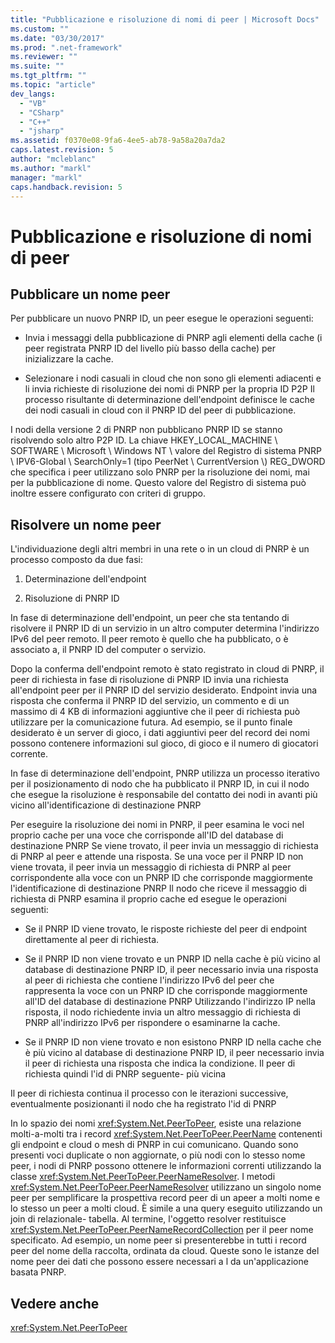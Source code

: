 ```yaml
---
title: "Pubblicazione e risoluzione di nomi di peer | Microsoft Docs"
ms.custom: ""
ms.date: "03/30/2017"
ms.prod: ".net-framework"
ms.reviewer: ""
ms.suite: ""
ms.tgt_pltfrm: ""
ms.topic: "article"
dev_langs: 
  - "VB"
  - "CSharp"
  - "C++"
  - "jsharp"
ms.assetid: f0370e08-9fa6-4ee5-ab78-9a58a20a7da2
caps.latest.revision: 5
author: "mcleblanc"
ms.author: "markl"
manager: "markl"
caps.handback.revision: 5
---
```

# Pubblicazione e risoluzione di nomi di peer
## Pubblicare un nome peer  
 Per pubblicare un nuovo PNRP ID, un peer esegue le operazioni seguenti:  
  
-   Invia i messaggi della pubblicazione di PNRP agli elementi della cache \(i peer registrata PNRP ID del livello più basso della cache\) per inizializzare la cache.  
  
-   Selezionare i nodi casuali in cloud che non sono gli elementi adiacenti e li invia richieste di risoluzione dei nomi di PNRP per la propria ID P2P  Il processo risultante di determinazione dell'endpoint definisce le cache dei nodi casuali in cloud con il PNRP ID del peer di pubblicazione.  
  
 I nodi della versione 2 di PNRP non pubblicano PNRP ID se stanno risolvendo solo altro P2P ID.  La chiave HKEY\_LOCAL\_MACHINE \\ SOFTWARE \\ Microsoft \\ Windows NT \\ valore del Registro di sistema PNRP \\ IPV6\-Global \\ SearchOnly\=1 \(tipo PeerNet \\ CurrentVersion \\\) REG\_DWORD che specifica i peer utilizzano solo PNRP per la risoluzione dei nomi, mai per la pubblicazione di nome.  Questo valore del Registro di sistema può inoltre essere configurato con criteri di gruppo.  
  
## Risolvere un nome peer  
 L'individuazione degli altri membri in una rete o in un cloud di PNRP è un processo composto da due fasi:  
  
1.  Determinazione dell'endpoint  
  
2.  Risoluzione di PNRP ID  
  
 In fase di determinazione dell'endpoint, un peer che sta tentando di risolvere il PNRP ID di un servizio in un altro computer determina l'indirizzo IPv6 del peer remoto.  Il peer remoto è quello che ha pubblicato, o è associato a, il PNRP ID del computer o servizio.  
  
 Dopo la conferma dell'endpoint remoto è stato registrato in cloud di PNRP, il peer di richiesta in fase di risoluzione di PNRP ID invia una richiesta all'endpoint peer per il PNRP ID del servizio desiderato.  Endpoint invia una risposta che conferma il PNRP ID del servizio, un commento e di un massimo di 4 KB di informazioni aggiuntive che il peer di richiesta può utilizzare per la comunicazione futura.  Ad esempio, se il punto finale desiderato è un server di gioco, i dati aggiuntivi peer del record dei nomi possono contenere informazioni sul gioco, di gioco e il numero di giocatori corrente.  
  
 In fase di determinazione dell'endpoint, PNRP utilizza un processo iterativo per il posizionamento di nodo che ha pubblicato il PNRP ID, in cui il nodo che esegue la risoluzione è responsabile del contatto dei nodi in avanti più vicino all'identificazione di destinazione PNRP  
  
 Per eseguire la risoluzione dei nomi in PNRP, il peer esamina le voci nel proprio cache per una voce che corrisponde all'ID del database di destinazione PNRP  Se viene trovato, il peer invia un messaggio di richiesta di PNRP al peer e attende una risposta.  Se una voce per il PNRP ID non viene trovata, il peer invia un messaggio di richiesta di PNRP al peer corrispondente alla voce con un PNRP ID che corrisponde maggiormente l'identificazione di destinazione PNRP  Il nodo che riceve il messaggio di richiesta di PNRP esamina il proprio cache ed esegue le operazioni seguenti:  
  
-   Se il PNRP ID viene trovato, le risposte richieste del peer di endpoint direttamente al peer di richiesta.  
  
-   Se il PNRP ID non viene trovato e un PNRP ID nella cache è più vicino al database di destinazione PNRP ID, il peer necessario invia una risposta al peer di richiesta che contiene l'indirizzo IPv6 del peer che rappresenta la voce con un PNRP ID che corrisponde maggiormente all'ID del database di destinazione PNRP  Utilizzando l'indirizzo IP nella risposta, il nodo richiedente invia un altro messaggio di richiesta di PNRP all'indirizzo IPv6 per rispondere o esaminarne la cache.  
  
-   Se il PNRP ID non viene trovato e non esistono PNRP ID nella cache che è più vicino al database di destinazione PNRP ID, il peer necessario invia il peer di richiesta una risposta che indica la condizione.  Il peer di richiesta quindi l'id di PNRP seguente\- più vicina  
  
 Il peer di richiesta continua il processo con le iterazioni successive, eventualmente posizionanti il nodo che ha registrato l'id di PNRP  
  
 In lo spazio dei nomi <xref:System.Net.PeerToPeer>, esiste una relazione molti\-a\-molti tra i record <xref:System.Net.PeerToPeer.PeerName> contenenti gli endpoint e cloud o mesh di PNRP in cui comunicano.  Quando sono presenti voci duplicate o non aggiornate, o più nodi con lo stesso nome peer, i nodi di PNRP possono ottenere le informazioni correnti utilizzando la classe <xref:System.Net.PeerToPeer.PeerNameResolver>.  I metodi <xref:System.Net.PeerToPeer.PeerNameResolver> utilizzano un singolo nome peer per semplificare la prospettiva record peer di un apeer a molti nome e lo stesso un peer a molti cloud.  È simile a una query eseguito utilizzando un join di relazionale\- tabella.  Al termine, l'oggetto resolver restituisce <xref:System.Net.PeerToPeer.PeerNameRecordCollection> per il peer nome specificato.  Ad esempio, un nome peer si presenterebbe in tutti i record peer del nome della raccolta, ordinata da cloud.  Queste sono le istanze del nome peer dei dati che possono essere necessari a l da un'applicazione basata PNRP.  
  
## Vedere anche  
 <xref:System.Net.PeerToPeer>
